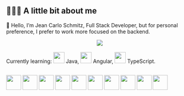 ## 👨🏻‍💻 A little bit about me
👋 Hello, I’m Jean Carlo Schmitz, Full Stack Developer, but for personal preference, I prefer to work more focused on the backend.

<div align="center">
  <a href="https://github.com/strolker">
    <img align="center" heigh="180em" src="https://github-readme-stats.vercel.app/api/top-langs/?username=jeancarlo-schmitz&layout=compact&theme=tokyonight&langs_count=16"/>
  </a>
</div>

<div>
  <br>
  Currently learning: 
  <img heigh="30" width="30" src="https://user-images.githubusercontent.com/11407906/183887608-7aa2c09f-b54c-40f2-9a15-6499056de3f8.png"></img> Java,
  <img heigh="30" width="30" src="https://user-images.githubusercontent.com/11407906/183887601-b0e2166c-7123-40fa-9cb0-d4ee02e2f0a3.png"></img> Angular, 
  <img heigh="30" width="30" src="https://user-images.githubusercontent.com/11407906/183887606-d9e3d997-61d4-4c1e-b776-63494fdfd80d.png"></img> TypeScript.
</div>

##
<div>
  <img align="center" heigh="30" width="40" src="https://cdn.jsdelivr.net/gh/devicons/devicon/icons/php/php-original.svg" />
  <img align="center" heigh="30" width="40" src="https://cdn.jsdelivr.net/gh/devicons/devicon/icons/java/java-original-wordmark.svg" />
  <img align="center" heigh="30" width="40" src="https://cdn.jsdelivr.net/gh/devicons/devicon/icons/postgresql/postgresql-original-wordmark.svg" />
  <img align="center" heigh="30" width="40" src="https://cdn.jsdelivr.net/gh/devicons/devicon/icons/nodejs/nodejs-original.svg" />
  <img align="center" heigh="30" width="40" src="https://cdn.jsdelivr.net/gh/devicons/devicon/icons/javascript/javascript-original.svg" />
  <img align="center" heigh="30" width="40" src="https://cdn.jsdelivr.net/gh/devicons/devicon/icons/html5/html5-original.svg" />
  <img align="center" heigh="30" width="40" src="https://cdn.jsdelivr.net/gh/devicons/devicon/icons/angularjs/angularjs-original.svg" />
  <img align="center" heigh="30" width="40" src="https://cdn.jsdelivr.net/gh/devicons/devicon/icons/docker/docker-original.svg" />
  <img align="center" heigh="30" width="40" src="https://cdn.jsdelivr.net/gh/devicons/devicon/icons/bitbucket/bitbucket-original-wordmark.svg" />
  <img align="center" heigh="30" width="40" src="https://cdn.jsdelivr.net/gh/devicons/devicon/icons/jira/jira-original-wordmark.svg" />
</div>

<!---
DEV icons:
https://devicon.dev

strolker/strolker is a ✨ special ✨ repository because its `README.md` (this file) appears on your GitHub profile.
You can click the Preview link to take a look at your changes.
<a href="https://github.com/anuraghazra/github-readme-stats">
  <img align="center" src="https://github-readme-stats.vercel.app/api/pin/?username=anuraghazra&repo=github-readme-stats" />
</a>
<a href="https://github.com/anuraghazra/convoychat">
  <img align="center" src="https://github-readme-stats.vercel.app/api/pin/?username=anuraghazra&repo=convoychat" />
</a>
--->
